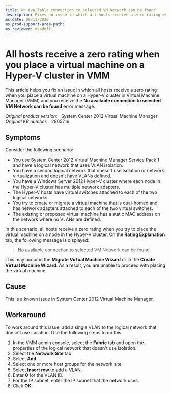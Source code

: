 ```yaml
---
title: No available connection to selected VM Network can be found
description: Fixes an issue in which all hosts receive a zero rating when you place a virtual machine on a Hyper-V cluster in Virtual Machine Manager.
ms.date: 09/11/2020
ms.prod-support-area-path:
ms.reviewer: msadoff
---
```

# All hosts receive a zero rating when you place a virtual machine on a Hyper-V cluster in VMM

This article helps you fix an issue in which all hosts receive a zero rating when you place a virtual machine on a Hyper-V cluster in Virtual Machine Manager (VMM) and you receive the **No available connection to selected VM Network can be found** error message.

_Original product version:_ &nbsp; System Center 2012 Virtual Machine Manager  
_Original KB number:_ &nbsp; 2865716

## Symptoms

Consider the following scenario:

- You use System Center 2012 Virtual Machine Manager Service Pack 1 and have a logical network that uses VLAN isolation.
- You have a second logical network that doesn't use isolation or network virtualization and doesn't have VLANs defined.
- You have a Windows Server 2012 Hyper-V cluster where each node in the Hyper-V cluster has multiple network adapters.
- The Hyper-V hosts have virtual switches attached to each of the two logical networks.
- You try to create or migrate a virtual machine that is dual-homed and has network adapters attached to each of the two virtual switches.
- The existing or proposed virtual machine has a static MAC address on the network where no VLANs are defined.

In this scenario, all hosts receive a zero rating when you try to place the virtual machine on a node in the Hyper-V cluster. On the **Rating Explanation** tab, the following message is displayed:

> No available connection to selected VM Network can be found

This may occur in the **Migrate Virtual Machine Wizard** or in the **Create Virtual Machine Wizard**. As a result, you are unable to proceed with placing the virtual machine.

## Cause

This is a known issue in System Center 2012 Virtual Machine Manager.

## Workaround

To work around this issue, add a single VLAN to the logical network that doesn't use isolation. Use the following steps to do this:

1. In the VMM admin console, select the **Fabric** tab and open the properties of the logical network that doesn't use isolation.
2. Select the **Network Site** tab.
3. Select **Add**.
4. Select one or more host groups for the network site.
5. Select **Insert row** to add a VLAN.
6. Enter **0** for the VLAN ID.
7. For the IP subnet, enter the IP subnet that the network uses.
8. Click **OK**.
